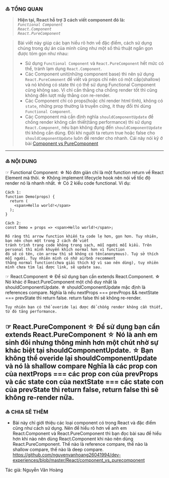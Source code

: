 ### ♳ TỔNG QUAN
> **Hiện tại, React hỗ trợ 3 cách viết component đó là:**<br/>
> *`Functional Component`*<br/>
> *`React.Component`*<br/>
> *`React.PureComponent`*<br/>
  
> Bài viết này giúp các bạn hiểu rõ hơn về đặc điểm, cách sử dụng chúng trong dự án của mình cũng như một số thủ thuật ngắn gọn được tóm gọn như nhau:
> - Sử dụng `Functional Component` và `React.PureComponent` hết mức có thể, tránh lạm dụng `React.Component`.<br/>
> - Các Component unit(những component base) thì nên sử dụng `React.PureComonent` để viết và props chỉ nên có một cấp(shallow) và nó không có state thì có thể sử dụng Functional Component cũng không sao. Vì chỉ cần thằng cha chống render tốt thì cũng không đến lượt mấy thằng con re-render.<br/>
> - Các Component chỉ có props(hoặc chỉ render html tĩnh), không có `state`, những prop thường là truyền cứng, ít thay đổi
    thì dùng `Functional Component`.<br/>
> - Các Component mà cần định nghĩa `shouldComponentUpdate` để chống render không cần thiết(tăng performance) thì sử dụng
    `React.Component`, nếu bạn không đụng đến `shouldComponentUpdate` thì không cần dùng. Đôi khi người ta return true hoặc
    false cho `shouldComponentUpdate` luôn để render cho nhanh. Cái này nói kỹ ở bài [Component vs PureComponent](https://github.com/nguyenvanhoang26041994/dev-experiences/blob/master/React/component_vs_purecomponent.md)
----
### ♴ NỘI DUNG
☞ Functional Component:
  ☆ Nó đơn giản chỉ là một function return về React Element mà thôi.
  ☆ Không implement lifecycle hook nên nói về tốc độ render nó là nhanh nhất.
  ☆ Có 2 kiểu code functional. Ví dụ:
    
    Cách 1:
    function Demo(props) {
      return (
        <span>Hello world!</span>
      );
    }
    
    Cách 2:
    const Demo = props => <span>Hello world!</span>;
    
    Rõ ràng thì arrow function khiến ta code lẹ hơn, gọn hơn. Tuy nhiên, bạn nên chọn một trong 2 cách để viết
    tránh trình trạng code không trong sạch, mỗi người mỗi kiểu. Trên personal thì mình khuyến khích normal hơn vì function
    đó sẽ có tên, còn arrow thì sẽ không có tên(anonymous). Tuỳ sở thích mỗi người. Tuy nhiên mình có nhớ airbnb recomment
    thằng normal function(chưa giải thích kỹ vì sao nên dùng), tuy nhiên mình chưa tìm lại được link, sẽ update sau.
    
☞ React.Component
  ☆ Để sử dụng bạn cần extends React.Component.
  ☆ Nó khác ở React.PureComponent một chổ duy nhất là shouldComponentUpdate.
  ☆ shouldComponentUpdate mặc định là references compare.
    Nghĩa là nếu nextProps === prevProps && nextState === prevState thì return false.
    return false thì sẽ không re-render.
    
    Tuy nhiên bạn có thể overide lại được để chống render không cần thiết, từ đó tăng performance.
☞ React.PureComponent
  ☆ Để sử dụng bạn cần extends React.PureComponent
  ☆ Nó là anh em sinh đôi nhưng thông minh hơn một chút nhờ sự khác biệt tại shouldComponentUpdate.
  ☆ Bạn không thể overide lại shouldComponentUpdate và nó là shallow compare
    Nghĩa là các prop con của nextProps === các prop con của prevProps
    và các state con của nextState === các state con của prevState
    thì return false, return false thì sẽ không re-render nữa.
---------------------------------------------------------------------------------------------------------------


### ♵ CHIA SẼ THÊM
  - Bài này chỉ giới thiệu các loại component có trong React và đặc điểm cũng như cách sử dụng. Nên để hiểu rõ hơn
    về anh em React.Component và React.PureComponent thì bạn đọc bài sau để hiểu hơn khi nào nên dùng React.Component
    khi nào nên dùng React.PureComponent. Thế nào là reference compare, thế nào là shallow compare, thế nào là deep compare.
      https://github.com/nguyenvanhoang26041994/dev-experiences/blob/master/React/component_vs_purecomponent
      
      
Tác giả: Nguyễn Văn Hoàng
